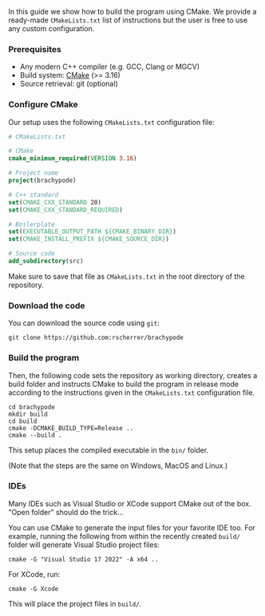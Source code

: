 In this guide we show how to build the program using CMake. We provide a ready-made `CMakeLists.txt` list of instructions but the user is free to use any custom configuration.

### Prerequisites

- Any modern C++ compiler (e.g. GCC, Clang or MGCV)
- Build system: [CMake](https://cmake.org/) (>= 3.16)
- Source retrieval: git (optional)

### Configure CMake

Our setup uses the following `CMakeLists.txt` configuration file:

```cmake
# CMakeLists.txt

# CMake
cmake_minimum_required(VERSION 3.16)

# Project name
project(brachypode)

# C++ standard
set(CMAKE_CXX_STANDARD 20)
set(CMAKE_CXX_STANDARD_REQUIRED)

# Boilerplate
set(EXECUTABLE_OUTPUT_PATH ${CMAKE_BINARY_DIR})
set(CMAKE_INSTALL_PREFIX ${CMAKE_SOURCE_DIR})

# Source code
add_subdirectory(src)
```

Make sure to save that file as `CMakeLists.txt` in the root directory of the repository.

### Download the code

You can download the source code using `git`:

```shell
git clone https://github.com:rscherrer/brachypode
```

### Build the program

Then, the following code sets the repository as working directory, creates a build folder and instructs CMake to build the program in release mode according to the instructions given in the `CMakeLists.txt` configuration file.

```shell 
cd brachypode
mkdir build
cd build
cmake -DCMAKE_BUILD_TYPE=Release ..
cmake --build .
```

This setup places the compiled executable in the `bin/` folder.

(Note that the steps are the same on Windows, MacOS and Linux.)

### IDEs

Many IDEs such as Visual Studio or XCode support CMake out of the box. "Open folder" should do the trick...

You can use CMake to generate the input files for your favorite IDE too. For example, running the following from within the recently created `build/` folder will generate Visual Studio project files:

```shell
cmake -G "Visual Studio 17 2022" -A x64 ..
```

For XCode, run:

```shell
cmake -G Xcode    
```

This will place the project files in `build/`.
